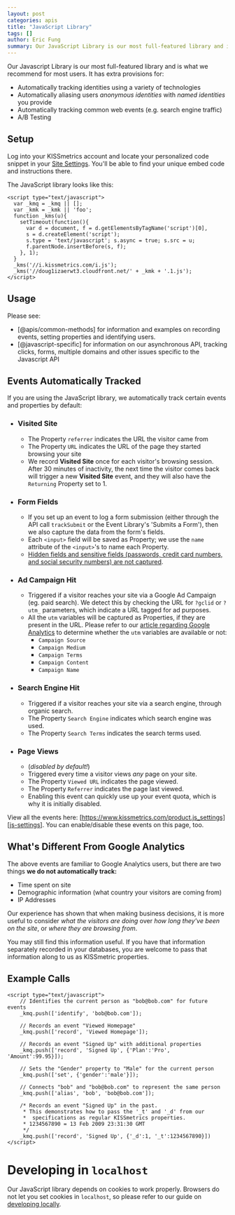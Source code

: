 ```yaml
---
layout: post
categories: apis
title: "JavaScript Library"
tags: []
author: Eric Fung
summary: Our JavaScript Library is our most full-featured library and is what we recommend for most users.
---
```

Our Javascript Library is our most full-featured library and is what we recommend for most users. It has extra provisions for:

* Automatically tracking identities using a variety of technologies
* Automatically aliasing users *anonymous identities* with *named identities* you provide
* Automatically tracking common web events (e.g. search engine traffic)
* A/B Testing

## Setup

Log into your KISSmetrics account and locate your personalized code snippet in your [Site Settings][settings]. You'll be able to find your unique embed code and instructions there.

The JavaScript library looks like this:

    <script type="text/javascript">
      var _kmq = _kmq || [];
      var _kmk = _kmk || 'foo';
      function _kms(u){
        setTimeout(function(){
          var d = document, f = d.getElementsByTagName('script')[0],
          s = d.createElement('script');
          s.type = 'text/javascript'; s.async = true; s.src = u;
          f.parentNode.insertBefore(s, f);
        }, 1);
      }
      _kms('//i.kissmetrics.com/i.js');
      _kms('//doug1izaerwt3.cloudfront.net/' + _kmk + '.1.js');
    </script>

## Usage

Please see:

* [@apis/common-methods] for information and examples on recording events, setting properties and identifying users.
* [@javascript-specific] for information on our asynchronous API, tracking clicks, forms, multiple domains and other issues specific to the Javascript API

## Events Automatically Tracked

If you are using the JavaScript library, we automatically track certain events and properties by default:

* ### Visited Site
  * The Property `referrer` indicates the URL the visitor came from
  * The Property `URL` indicates the URL of the page they started browsing your site
  * We record **Visited Site** once for each visitor's browsing session. After 30 minutes of inactivity, the next time the visitor comes back will trigger a new **Visited Site** event, and they will also have the `Returning` Property set to 1.
* ### Form Fields
  * If you set up an event to log a form submission (either through the API call `trackSubmit` or the Event Library's 'Submits a Form'), then we also capture the data from the form's fields.
  * Each `<input>` field will be saved as Property; we use the `name` attribute of the `<input>`'s to name each Property.
  * [Hidden fields and sensitive fields (passwords, credit card numbers, and social security numbers) are not captured][fields-not-tracked].
* ### Ad Campaign Hit
  * Triggered if a visitor reaches your site via a Google Ad Campaign (eg. paid search). We detect this by checking the URL for `?gclid` or `?utm_` parameters, which indicate a URL tagged for ad purposes.
  * All the `utm` variables will be captured as Properties, if they are present in the URL. Please refer to our [article regarding Google Analytics][utm] to determine whether the `utm` variables are available or not:
    * `Campaign Source`
    * `Campaign Medium`
    * `Campaign Terms`
    * `Campaign Content`
    * `Campaign Name`
* ### Search Engine Hit
  * Triggered if a visitor reaches your site via a search engine, through organic search.
  * The Property `Search Engine` indicates which search engine was used.
  * The Property `Search Terms` indicates the search terms used.
* ### Page Views
  * (*disabled by default!*)
  * Triggered every time a visitor views _any_ page on your site.
  * The Property `Viewed URL` indicates the page viewed.
  * The Property `Referrer` indicates the page last viewed.
  * Enabling this event can quickly use up your event quota, which is why it is initially disabled.

View all the events here: [https://www.kissmetrics.com/product.js_settings][js-settings]. You can enable/disable these events on this page, too.

## What's Different From Google Analytics

The above events are familiar to Google Analytics users, but there are two things **we do not automatically track:**

* Time spent on site
* Demographic information (what country your visitors are coming from)
* IP Addresses

Our experience has shown that when making business decisions, it is more useful to consider _what the visitors are doing_ over _how long they've been on the site_, or _where they are browsing from_.

You may still find this information useful. If you have that information separately recorded in your databases, you are welcome to pass that information along to us as KISSmetric properties.

## Example Calls

    <script type="text/javascript">
        // Identifies the current person as "bob@bob.com" for future events
        _kmq.push(['identify', 'bob@bob.com']);  

        // Records an event "Viewed Homepage"
        _kmq.push(['record', 'Viewed Homepage']);  

        // Records an event "Signed Up" with additional properties
        _kmq.push(['record', 'Signed Up', {'Plan':'Pro', 'Amount':99.95}]);  

        // Sets the "Gender" property to "Male" for the current person
        _kmq.push(['set', {'gender':'male'}]);  

        // Connects "bob" and "bob@bob.com" to represent the same person
        _kmq.push(['alias', 'bob', 'bob@bob.com']);
    
        /* Records an event "Signed Up" in the past.
         * This demonstrates how to pass the '_t' and '_d' from our
         *  specifications as regular KISSmetrics properties.
         * 1234567890 = 13 Feb 2009 23:31:30 GMT
         */  
        _kmq.push(['record', 'Signed Up', {'_d':1, '_t':1234567890}])
    </script>

# Developing in `localhost`

Our JavaScript library depends on cookies to work properly. Browsers do not let you set cookies in `localhost`, so please refer to our guide on [developing locally][local].

[utm]: /integrations/google-analytics#google-analytics-8217-auto-tagging-vs-manual-tagging
[js-settings]: https://www.kissmetrics.com/product.js_settings
[settings]:https://www.kissmetrics.com/settings
[local]: /advanced/local-development
[fields-not-tracked]: /apis/javascript/javascript-specific/protected-form-fields